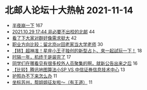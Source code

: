 # 北邮人论坛十大热帖 2021-11-14

- [半夜崩一下](https://bbs.byr.cn/article/PsyHealthOnline/59476) 167
- [2021.10.29 17:44 非必要不出校的北邮](https://bbs.byr.cn/article/Picture/3303139) 44
- [看了下大家对群好像需求挺大](https://bbs.byr.cn/article/Golang/2190) 42
- [职业方向比较：留北京or回老家当大学老师](https://bbs.byr.cn/article/WorkLife/1176553) 30
- [【转】超神准！星座小王子独创的新型占卜、來一起試玩一下！](https://bbs.byr.cn/article/Constellations/326533) 18
- [时隔一年，机终于是装完了](https://bbs.byr.cn/article/DigiLife/316945) 17
- [同学们在哪看见有很多校外人员聚集的啊，就新公告出来之后](https://bbs.byr.cn/article/Talking/6312762) 16
- [【比较】腾讯地图算法小SP VS 中信证券信息技术中心](https://bbs.byr.cn/article/Job/2148003) 13
- [护照办不下来怎么办](https://bbs.byr.cn/article/GoAbroad/381083) 11
- [坐标苏州，帮姐姐征友啦～（有王道）](https://bbs.byr.cn/article/Friends/2010014) 11


